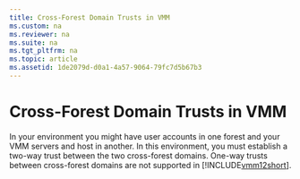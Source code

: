 ```yaml
---
title: Cross-Forest Domain Trusts in VMM
ms.custom: na
ms.reviewer: na
ms.suite: na
ms.tgt_pltfrm: na
ms.topic: article
ms.assetid: 1de2079d-d0a1-4a57-9064-79fc7d5b67b3
---
```

# Cross-Forest Domain Trusts in VMM
In your environment you might have user accounts in one forest and your VMM servers and host in another. In this environment, you must establish a two\-way trust between the two cross\-forest domains. One\-way trusts between cross\-forest domains are not supported in [!INCLUDE[vmm12short](../Token/vmm12short_md.md)].

